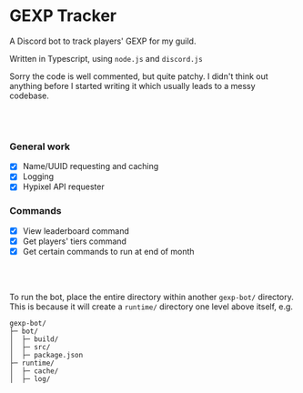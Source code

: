 # GEXP Tracker
A Discord bot to track players' GEXP for my guild.

Written in Typescript, using `node.js` and `discord.js`

Sorry the code is well commented, but quite patchy. I didn't think out anything before I started writing it which usually leads to a messy codebase.

<br><br>

### General work
- [x] Name/UUID requesting and caching
- [x] Logging
- [x] Hypixel API requester

### Commands
- [x] View leaderboard command
- [x] Get players' tiers command
- [x] Get certain commands to run at end of month

<br><br>

To run the bot, place the entire directory within another `gexp-bot/` directory.
This is because it will create a `runtime/` directory one level above itself, e.g.

```
gexp-bot/
├─ bot/
│  ├─ build/
│  ├─ src/
│  ├─ package.json
├─ runtime/
│  ├─ cache/
│  ├─ log/
```
